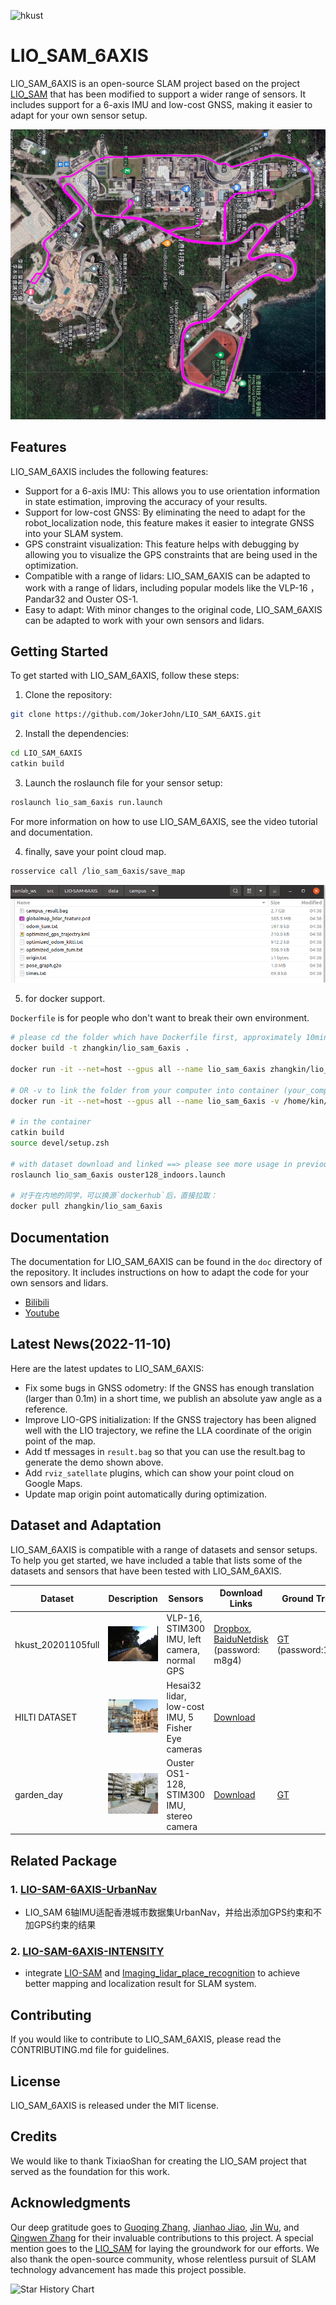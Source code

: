 

![hkust](README/hkust.gif)

# LIO_SAM_6AXIS

LIO_SAM_6AXIS is an open-source SLAM project based on the  project [LIO_SAM](https://github.com/TixiaoShan/LIO-SAM)   that has been modified to support a wider range of sensors. It includes support for a 6-axis IMU and low-cost GNSS, making it easier to adapt for your own sensor setup.

<img src="README/image-20220609035032131.png" alt="image-20220609035032131" style="zoom: 67%;" />

## Features

  LIO_SAM_6AXIS includes the following features:

  - Support for a 6-axis IMU: This allows you to use orientation information in state estimation, improving the accuracy of your results.
  - Support for low-cost GNSS: By eliminating the need to adapt for the robot_localization node, this feature makes it easier to integrate GNSS into your SLAM system.
  - GPS constraint visualization: This feature helps with debugging by allowing you to visualize the GPS constraints that are being used in the optimization.
  - Compatible with a range of lidars: LIO_SAM_6AXIS can be adapted to work with a range of lidars, including popular models like the VLP-16 ，Pandar32 and Ouster OS-1.
  - Easy to adapt: With minor changes to the original code, LIO_SAM_6AXIS can be adapted to work with your own sensors and lidars.

## Getting Started

To get started with LIO_SAM_6AXIS, follow these steps:

1. Clone the repository:

```bash
git clone https://github.com/JokerJohn/LIO_SAM_6AXIS.git
```

2. Install the dependencies:

```bash
cd LIO_SAM_6AXIS
catkin build
```

3. Launch the roslaunch file for your sensor setup:

```bash
roslaunch lio_sam_6axis run.launch
```

For more information on how to use LIO_SAM_6AXIS, see the video tutorial and documentation.

4. finally, save your point cloud map.

```bash
rosservice call /lio_sam_6axis/save_map
```

<img src="README/image-20220609044824460.png" alt="image-20220609044824460" style="zoom: 80%;" />

5. for docker support.

`Dockerfile` is for people who don't want to break their own environment.

```bash
# please cd the folder which have Dockerfile first, approximately 10mins based on your internet and CPU
docker build -t zhangkin/lio_sam_6axis .

docker run -it --net=host --gpus all --name lio_sam_6axis zhangkin/lio_sam_6axis /bin/zsh

# OR -v to link the folder from your computer into container (your_computer_loc:container_loc)
docker run -it --net=host --gpus all --name lio_sam_6axis -v /home/kin/bag_data:/home/xchu/data/ramlab_dataset zhangkin/lio_sam_6axis /bin/zsh

# in the container
catkin build
source devel/setup.zsh

# with dataset download and linked ==> please see more usage in previous section
roslaunch lio_sam_6axis ouster128_indoors.launch

# 对于在内地的同学，可以换源`dockerhub`后，直接拉取：
docker pull zhangkin/lio_sam_6axis
```

## Documentation

The documentation for LIO_SAM_6AXIS can be found in the `doc` directory of the repository. It includes instructions on how to adapt the code for your own sensors and lidars.

- [Bilibili](https://www.bilibili.com/video/BV1YS4y1i7nX/)
- [Youtube](https://youtu.be/TgKSeNLkExc)

## Latest News(2022-11-10)

Here are the latest updates to LIO_SAM_6AXIS:

- Fix some bugs in GNSS odometry: If the GNSS has enough translation (larger than 0.1m) in a short time, we publish an absolute yaw angle as a reference.
- Improve LIO-GPS initialization: If the GNSS trajectory has been aligned well with the LIO trajectory, we refine the LLA coordinate of the origin point of the map.
- Add tf messages in `result.bag` so that you can use the result.bag to generate the demo shown above.
- Add `rviz_satellate` plugins, which can show your point cloud on Google Maps.
- Update map origin point automatically during optimization.

## Dataset and Adaptation

LIO_SAM_6AXIS is compatible with a range of datasets and sensor setups. To help you get started, we have included a table that lists some of the datasets and sensors that have been tested with LIO_SAM_6AXIS.

| Dataset            | Description                                                  | Sensors                                           | Download Links                                               | Ground Truth                                                 | Comments                                                     |
| ------------------ | ------------------------------------------------------------ | ------------------------------------------------- | ------------------------------------------------------------ | ------------------------------------------------------------ | ------------------------------------------------------------ |
| hkust_20201105full | ![image-20221030035547512](README/image-20221030035547512.png) | VLP-16, STIM300 IMU, left camera, normal GPS      | [Dropbox](https://drive.google.com/file/d/1bGmIll1mJayh5_2LokoshVneUmJ6ep00/view), [BaiduNetdisk](https://pan.baidu.com/s/1il01D0Ea3KgfdABS8iPHug) (password: m8g4) | [GT](https://hkustconnect-my.sharepoint.com/:t:/g/personal/xhubd_connect_ust_hk/ESoJj5STkVlFrOZruvEKg0gBasZimTC2HSQ2kqdIOWHiGg?e=TMtrz6) (password:123) | About 10 km outdoor, see [this doc](https://chat.openai.com/doc/adaption.md) |
| HILTI DATASET      | ![img](README/construction_sheldonian.jpg)                   | Hesai32 lidar, low-cost IMU, 5 Fisher Eye cameras | [Download](https://hilti-challenge.com/dataset-2022.html)    |                                                              | The [config/params_pandar.yaml](https://github.com/JokerJohn/LIO_SAM_6AXIS/blob/main/LIO-SAM-6AXIS/config/params_pandar.yaml) is prepared for the HILTI sensors kit |
| garden_day         | ![Garden](README/garden.png)                                 | Ouster OS1-128, STIM300 IMU, stereo camera        | [Download](https://hkustconnect-my.sharepoint.com/:u:/g/personal/xhubd_connect_ust_hk/EQavWMqsN6FCiKlpBanFis8Bci-Mwl3S_-g1XPrUrVFB9Q?e=lGEKFE) | [GT](https://hkustconnect-my.sharepoint.com/:t:/g/personal/xhubd_connect_ust_hk/Ea-e6VPaa59Br-26KAQ5IssBwjYcoJSNOJs0qeKNZVeg1w?e=ZjrHx4) | Indoors. When you download this compressed data, remember to execute the following command: `rosbag decompress 20220216_garden_day_ref_compressed.bag` |

## Related Package

### 1. [LIO-SAM-6AXIS-UrbanNav](https://github.com/zhouyong1234/LIO-SAM-6AXIS-UrbanNav)

- LIO_SAM 6轴IMU适配香港城市数据集UrbanNav，并给出添加GPS约束和不加GPS约束的结果

### 2. [LIO-SAM-6AXIS-INTENSITY](https://github.com/JokerJohn/LIO-SAM-6AXIS-INTENSITY)

- integrate [LIO-SAM](https://github.com/TixiaoShan/LIO-SAM) and [Imaging_lidar_place_recognition](https://github.com/TixiaoShan/imaging_lidar_place_recognition) to achieve better mapping and localization result for SLAM system. 

## Contributing

If you would like to contribute to LIO_SAM_6AXIS, please read the CONTRIBUTING.md file for guidelines.

## License

LIO_SAM_6AXIS is released under the MIT license.

## Credits

We would like to thank TixiaoShan for creating the LIO_SAM project that served as the foundation for this work.

## Acknowledgments

Our deep gratitude goes to [Guoqing Zhang](https://github.com/MyEvolution), [Jianhao Jiao](https://github.com/gogojjh), [Jin Wu](https://github.com/zarathustr), and [Qingwen Zhang](https://github.com/Kin-Zhang) for their invaluable contributions to this project. A special mention goes to the [LIO_SAM](https://github.com/TixiaoShan/LIO-SAM)  for laying the groundwork for our efforts. We also thank the open-source community, whose relentless pursuit of SLAM technology advancement has made this project possible.

![Star History Chart](https://api.star-history.com/svg?repos=JokerJohn/LIO_SAM_6AXIS&type=Date)
